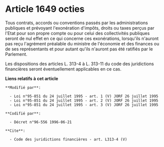 # Article 1649 octies

Tous contrats, accords ou conventions passés par les administrations publiques et prévoyant l'exonération d'impôts, droits ou
taxes perçus par l'Etat pour son propre compte ou pour celui des collectivités publiques seront de nul effet en ce qui
concerne ces exonérations, lorsqu'ils n'auront pas reçu l'agrément préalable du ministre de l'économie et des finances ou de
ses représentants et pour autant qu'ils n'auront pas été ratifiés par le Parlement. 

Les dispositions des articles L. 313-4 à L. 313-11 du code des juridictions financières seront éventuellement applicables en
ce cas.

**Liens relatifs à cet article**

	**Modifié par**:

	  - Loi n°95-851 du 24 juillet 1995 - art. 1 (V) JORF 26 juillet 1995
	  - Loi n°95-851 du 24 juillet 1995 - art. 2 (V) JORF 26 juillet 1995
	  - Loi n°95-851 du 24 juillet 1995 - art. 3 (V) JORF 26 juillet 1995

	**Codifié par**:

	  - Décret n°96-556 1996-06-21

	**Cite**:

	  - Code des juridictions financières - art. L313-4 (V)
